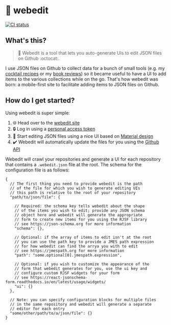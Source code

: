 # :pencil: webedit

[![CI status](https://github.com/c-w/webedit/workflows/CI/badge.svg)](https://github.com/c-w/webedit/actions?query=workflow%3ACI)

## What's this?

> :wrench: Webedit is a tool that lets you auto-generate UIs to edit JSON files on Github :octocat:.

I use JSON files on Github to collect data for a bunch of small tools (e.g. my [cocktail recipes](https://github.com/c-w/cocktails) or my [book reviews](https://github.com/c-w/redings)) so it became useful to have a UI to add items to the various collections while on the go. That's how webedit was born: a mobile-first site to facilitate adding items to JSON files on Github.

## How do I get started?

Using webedit is super simple:

1. :globe_with_meridians: Head over to the [webedit site](https://justamouse.com/webedit)
2. :lock: Log in using a [personal access token](https://github.com/settings/tokens)
3. :notebook: Start editing JSON files using a nice UI based on [Material design](https://material-ui.com/)
4. :heavy_check_mark: Webedit will automatically update the files for you using the [Github API](https://docs.github.com/en/rest)

Webedit will crawl your repositories and generate a UI for each repository that contains a `.webedit.json` file at the root. The schema for the configuration file is as follows:

```jsonc
{
  // The first thing you need to provide webedit is the path
  // of the file for which you wish to generate editing UIs
  // this path is relative to the root of your repository
  "path/to/json/file": {
  
    // Required: the schema key tells webedit about the shape
    // of the items you wish to edit; provide any JSON schema
    // object here and webedit will generate the appropriate
    // form to create new items for you using the RJSF library
    // see https://json-schema.org for more information
    "schema": {},
    
    // Optional: if the array of items to edit isn't at the root
    // you can use the path key to provide a JMES path expression
    // for how webedit can find the arrya you with to edit
    // see https://jmespath.org for more information
    "path": "some.optional[0].jmespath.expression",
    
    // Optional: if you wish to customize the appearance of the
    // form that webedit generates for you, use the ui key and
    // configure custom RJSF widgets for your form
    // see https://react-jsonschema-form.readthedocs.io/en/latest/usage/widgets/
    "ui": {}
  },
  
  // Note: you can specify configuration blocks for multiple files
  // in the same repository and webedit will generate a separate
  // editor for each entry 
  "some/other/path/to/a/json/file": {}
}
```
